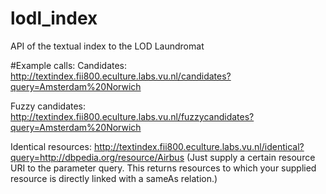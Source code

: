 # lodl_index
API of the textual index to the LOD Laundromat


#Example calls:
Candidates:
http://textindex.fii800.eculture.labs.vu.nl/candidates?query=Amsterdam%20Norwich

Fuzzy candidates:
http://textindex.fii800.eculture.labs.vu.nl/fuzzycandidates?query=Amsterdam%20Norwich


Identical resources:
http://textindex.fii800.eculture.labs.vu.nl/identical?query=http://dbpedia.org/resource/Airbus
(Just supply a certain resource URI to the parameter query. This returns resources to which your supplied resource is directly linked with a sameAs relation.)
